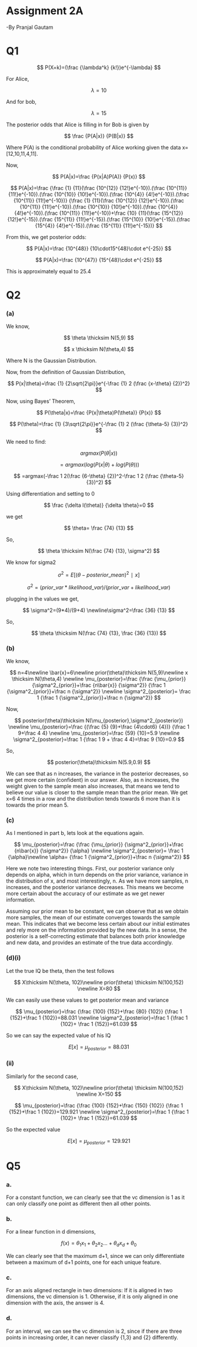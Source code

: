# Assignment 2A

-By Pranjal Gautam

# Q1

$$
P(X=k)=(\frac {\lambda^k} {k!})e^{-\lambda}
$$

For Alice,

$$
\lambda=10
$$

And for bob,

$$
\lambda=15
$$

The posterior odds that Alice is filling in for Bob is given by

$$
\frac {P(A|x)} {P(B|x)}
$$

Where P(A) is the conditional probability of Alice working given the data x=[12,10,11,4,11].

Now,

$$
P(A|x)=\frac {P(x|A)P(A)} {P(x)}
$$

$$
P(A|x)=\frac {\frac {1} {11}(\frac {10^{12}} {12!}e^{-10}).(\frac {10^{11}} {11!}e^{-10}).(\frac {10^{10}} {10!}e^{-10}).(\frac {10^{4}} {4!}e^{-10}).(\frac {10^{11}} {11!}e^{-10})} {\frac {1} {11}(\frac {10^{12}} {12!}e^{-10}).(\frac {10^{11}} {11!}e^{-10}).(\frac {10^{10}} {10!}e^{-10}).(\frac {10^{4}} {4!}e^{-10}).(\frac {10^{11}} {11!}e^{-10})+\frac {10} {11}(\frac {15^{12}} {12!}e^{-15}).(\frac {15^{11}} {11!}e^{-15}).(\frac {15^{10}} {10!}e^{-15}).(\frac {15^{4}} {4!}e^{-15}).(\frac {15^{11}} {11!}e^{-15})}
$$

From this, we get posterior odds:

$$
P(A|x)=\frac {10^{48}} {10\cdot15^{48}\cdot e^{-25}}
$$

$$
P(A|x)=\frac {10^{47}} {15^{48}\cdot e^{-25}}
$$

This is approximately equal to 25.4

# Q2

### (a)

We know, 

$$
\theta \thicksim N(5,9)
$$

$$
x \thicksim N(\theta,4)
$$

Where N is the Gaussian Distribution.

Now, from the definition of Gaussian Distribution,

$$
P(x|\theta)=\frac {1} {2\sqrt{2\pi}}e^{-\frac {1} 2 (\frac {x-\theta} {2})^2}
$$

Now, using Bayes’ Theorem,

$$
P(\theta|x)=\frac {P(x|\theta)P(\theta)} {P(x)}
$$

$$
P(\theta)=\frac {1} {3\sqrt{2\pi}}e^{-\frac {1} 2 (\frac {\theta-5} {3})^2}
$$

We need to find:

$$
arg max(P(\theta|x)) 
$$

$$
=argmax(log(P(x|\theta) + log(P(\theta)))
$$

$$
=argmax(-\frac 1 2(\frac {6-\theta} {2})^2-\frac 1 2 (\frac {\theta-5} {3})^2)
$$

Using differentiation and setting to 0

$$
\frac {\delta l(\theta)} {\delta \theta}=0
$$

we get

$$
\theta= \frac {74} {13}
$$

So,

$$
\theta \thicksim N(\frac {74} {13}, \sigma^2)
$$

We know for sigma2

$$
\sigma^2=E[(\theta-posterior\_mean)^2∣x]
$$


$$
\sigma^2=(prior\_var*likelihood\_var)/(prior\_var+likelihood\_var)
$$

plugging in the values we get,

$$
\sigma^2=(9*4)/(9+4) \newline\sigma^2=\frac {36} {13} 
$$

So,

$$
\theta \thicksim N(\frac {74} {13}, \frac {36} {13})
$$

### (b)

We know,

$$
n=4\newline \bar{x}=6\newline prior(\theta)\thicksim N(5,9)\newline x \thicksim N(\theta,4) \newline \mu_{posterior}=\frac {\frac {\mu_{prior}} {\sigma^2_{prior}}+\frac {n\bar{x}} {\sigma^2}} {\frac 1 {\sigma^2_{prior}}+\frac n {\sigma^2}} \newline \sigma^2_{posterior}= \frac 1 {\frac 1 {\sigma^2_{prior}}+\frac n {\sigma^2}}
$$

Now,

$$
posterior(\theta)\thicksim N(\mu_{posterior},\sigma^2_{posterior})
\newline
\mu_{posterior}=\frac {(\frac {5} {9}+\frac {4\cdot6} {4})} {\frac 1 9+\frac 4 4}
\newline 
\mu_{posterior}=\frac {59} {10}=5.9
\newline
\sigma^2_{posterior}=\frac 1 {\frac 1 9 + \frac 4 4}=\frac 9 {10}=0.9
$$

So,

$$
posterior(\theta)\thicksim N(5.9,0.9)
$$

We can see that as n increases, the variance in the posterior decreases, so we get more certain (confident) in our answer. Also, as n increases, the weight given to the sample mean also increases, that means we tend to believe our value is closer to the sample mean than the prior mean. We get x=6 4 times in a row and the distribution tends towards 6 more than it is towards the prior mean 5.

### (c)

As I mentioned in part b, lets look at the equations again.

$$
\mu_{posterior}=\frac {\frac {\mu_{prior}} {\sigma^2_{prior}}+\frac {n\bar{x}} {\sigma^2}} {\alpha} \newline \sigma^2_{posterior}= \frac 1 {\alpha}\newline \alpha= {\frac 1 {\sigma^2_{prior}}+\frac n {\sigma^2}}
$$

Here we note two interesting things. First, our posterior variance only depends on alpha, which in turn depends on the prior variance, variance in the distribution of x, and most interestingly, n. As we have more samples, n increases, and the posterior variance decreases. This means we become more certain about the accuracy of our estimate as we get newer information.

Assuming our prior mean to be constant, we can observe that as we obtain more samples, the mean of our estimate converges towards the sample mean. This indicates that we become less certain about our initial estimates and rely more on the information provided by the new data. In a sense, the posterior is a self-correcting estimate that balances both prior knowledge and new data, and provides an estimate of the true data accordingly.

### (d)(i)

Let the true IQ be theta, then the test follows

$$
X\thicksim N(\theta, 102)\newline prior(\theta) \thicksim N(100,152)
\newline
X=80
$$

We can easily use these values to get posterior mean and variance

$$
\mu_{posterior}=\frac {\frac {100} {152}+\frac {80} {102}} {\frac 1 {152}+\frac 1 {102}}=88.031
\newline
\sigma^2_{posterior}=\frac 1 {\frac 1 {102}+ \frac 1 {152}}=61.039
$$

So we can say the expected value of his IQ

$$
E[x]=\mu_{posterior}=88.031
$$

### (ii)

Similarly for the second case,

$$
X\thicksim N(\theta, 102)\newline prior(\theta) \thicksim N(100,152)
\newline
X=150
$$

$$
\mu_{posterior}=\frac {\frac {100} {152}+\frac {150} {102}} {\frac 1 {152}+\frac 1 {102}}=129.921
\newline
\sigma^2_{posterior}=\frac 1 {\frac 1 {102}+ \frac 1 {152}}=61.039
$$

So the expected value

$$
E[x]=\mu_{posterior}=129.921
$$

# Q5

### a.

For a constant function, we can clearly see that the vc dimension is 1 as it can only classify one point as different then all other points.

### b.

For a linear function in d dimensions, 

$$
f(x)=\theta_1x_1+\theta_2x_2...+\theta_dx_d+\theta_0
$$

We can clearly see that the maximum d+1, since we can only differentiate between a maximum of d+1 points, one for each unique feature.

### c.

For an axis aligned rectangle in two dimensions:
If it is aligned in two dimensions, the vc dimension is 1.
Otherwise, if it is only aligned in one dimension with the axis, the answer is 4. 

### d.

For an interval, we can see the vc dimension is 2, since if there are three points in increasing order, it can never classify {1,3} and {2} differently.